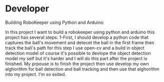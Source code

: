 # Developer
Building RoboKeeper using Python and Arduino:

In this project I want to build a robokeeper using python and arduino 
this project has several steps:
1-First, I should develop a python code that captures the ball's movement and detecet the ball in the first frame then track the ball's path
for this step I use open-cv and a build in object detection model of course it's possible to devlope the object detection model my self but it's harder and I will do this part after the project is finished.
My prpouse is to finish the project then use develop my own alghorithm for ball detection and ball tracking and then use that alghorithm into my project.
I'm so exited.
